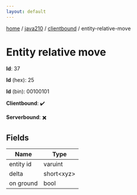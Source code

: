 ```yaml
---
layout: default
---
```


[home](/)  /  [java210](/protocol/java210)  /  [clientbound](/protocol/java210/clientbound)  /  entity-relative-move

# Entity relative move

**Id**: 37

**Id** (hex): 25

**Id** (bin): 00100101

**Clientbound**: ✔️

**Serverbound**: ✖️

## Fields

Name | Type
---|---
entity id | varuint
delta | short&lt;xyz&gt;
on ground | bool

